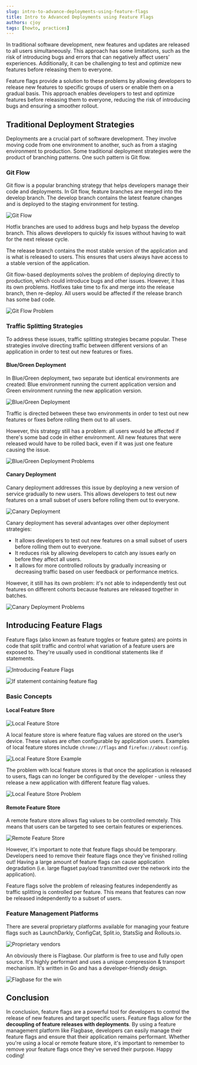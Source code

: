 ```yaml
---
slug: intro-to-advance-deployments-using-feature-flags
title: Intro to Advanced Deployments using Feature Flags
authors: cjoy
tags: [howto, practices]
---
```


In traditional software development, new features and updates are released to all users simultaneously. This approach has some limitations, such as the risk of introducing bugs and errors that can negatively affect users' experiences. Additionally, it can be challenging to test and optimize new features before releasing them to everyone.

Feature flags provide a solution to these problems by allowing developers to release new features to specific groups of users or enable them on a gradual basis. This approach enables developers to test and optimize features before releasing them to everyone, reducing the risk of introducing bugs and ensuring a smoother rollout.

<!--truncate-->

## Traditional Deployment Strategies

Deployments are a crucial part of software development. They involve moving code from one environment to another, such as from a staging environment to production. Some traditional deployment strategies were the product of branching patterns. One such pattern is Git flow.


### Git Flow

Git flow is a popular branching strategy that helps developers manage their code and deployments. In Git flow, feature branches are merged into the develop branch. The develop branch contains the latest feature changes and is deployed to the staging environment for testing.

![Git Flow](/assets/blog/intro-to-advance-deployments-using-feature-flags/git-flow.png)

Hotfix branches are used to address bugs and help bypass the develop branch. This allows developers to quickly fix issues without having to wait for the next release cycle.

The release branch contains the most stable version of the application and is what is released to users. This ensures that users always have access to a stable version of the application.

Git flow-based deployments solves the problem of deploying directly to production, which could introduce bugs and other issues. However, it has its own problems. Hotfixes take time to fix and merge into the release branch, then re-deploy. All users would be affected if the release branch has some bad code.

![Git Flow Problem](/assets/blog/intro-to-advance-deployments-using-feature-flags/git-flow-problem.png)


### Traffic Splitting Strategies

To address these issues, traffic splitting strategies became popular. These strategies involve directing traffic between different versions of an application in order to test out new features or fixes.

#### Blue/Green Deployment

In Blue/Green deployment, two separate but identical environments are created: Blue environment running the current application version and Green environment running the new application version.

![Blue/Green Deployment](/assets/blog/intro-to-advance-deployments-using-feature-flags/blue-green-deployments.png)

Traffic is directed between these two environments in order to test out new features or fixes before rolling them out to all users.

However, this strategy still has a problem: all users would be affected if there's some bad code in either environment. All new features that were released would have to be rolled back, even if it was just one feature causing the issue. 

![Blue/Green Deployment Problems](/assets/blog/intro-to-advance-deployments-using-feature-flags/blue-green-deployments-problems.png)

#### Canary Deployment

Canary deployment addresses this issue by deploying a new version of service gradually to new users. This allows developers to test out new features on a small subset of users before rolling them out to everyone.

![Canary Deployment](/assets/blog/intro-to-advance-deployments-using-feature-flags/canary-deployments.png)

Canary deployment has several advantages over other deployment strategies:
- It allows developers to test out new features on a small subset of users before rolling them out to everyone.
- It reduces risk by allowing developers to catch any issues early on before they affect all users.
- It allows for more controlled rollouts by gradually increasing or decreasing traffic based on user feedback or performance metrics.

However, it still has its own problem: it's not able to independently test out features on different cohorts because features are released together in batches.

![Canary Deployment Problems](/assets/blog/intro-to-advance-deployments-using-feature-flags/canary-deployments-problems.png)


## Introducing Feature Flags

Feature flags (also known as feature toggles or feature gates) are points in code that split traffic and control what variation of a feature users are exposed to. They're usually used in conditional statements like if statements.

![Introducing Feature Flags](/assets/blog/intro-to-advance-deployments-using-feature-flags/what-is-a-feature-flag.png)


![If statement containing feature flag](/assets/blog/intro-to-advance-deployments-using-feature-flags/if-statement.png)


### Basic Concepts

#### Local Feature Store

![Local Feature Store](/assets/blog/intro-to-advance-deployments-using-feature-flags/local-feature-store.png)


A local feature store is where feature flag values are stored on the user’s device. These values are often configurable by application users. Examples of local feature stores include `chrome://flags` and `firefox://about:config`.

![Local Feature Store Example](/assets/blog/intro-to-advance-deployments-using-feature-flags/local-feature-store-example.png)


The problem with local feature stores is that once the application is released to users, flags can no longer be configured by the developer - unless they release a new application with different feature flag values.

![Local Feature Store Problem](/assets/blog/intro-to-advance-deployments-using-feature-flags/local-feature-store-problem.png)


#### Remote Feature Store

A remote feature store allows flag values to be controlled remotely. This means that users can be targeted to see certain features or experiences.

![Remote Feature Store](/assets/blog/intro-to-advance-deployments-using-feature-flags/remote-feature-store.png)


However, it's important to note that feature flags should be temporary. Developers need to remove their feature flags once they’ve finished rolling out! Having a large amount of feature flags can cause application degradation (i.e. large flagset payload transmitted over the network into the application).

Feature flags solve the problem of releasing features independently as traffic splitting is controlled per feature. This means that features can now be released independently to a subset of users.

### Feature Management Platforms

There are several proprietary platforms available for managing your feature flags such as LaunchDarkly, ConfigCat, Split.io, StatsSig and Rollouts.io.

![Proprietary vendors](/assets/blog/intro-to-advance-deployments-using-feature-flags/proprietary-vendors.png)

An obviously there is Flagbase. Our platform is free to use and fully open source. It's highly performant and uses a unique compression & transport mechanism. It's written in Go and has a developer-friendly design.

![Flagbase for the win](/assets/blog/intro-to-advance-deployments-using-feature-flags/flagbase.png)



## Conclusion

In conclusion, feature flags are a powerful tool for developers to control the release of new features and target specific users. Feature flags allow for the **decoupling of feature releases with deployments**. By using a feature management platform like Flagbase, developers can easily manage their feature flags and ensure that their application remains performant. Whether you're using a local or remote feature store, it's important to remember to remove your feature flags once they've served their purpose. Happy coding!
